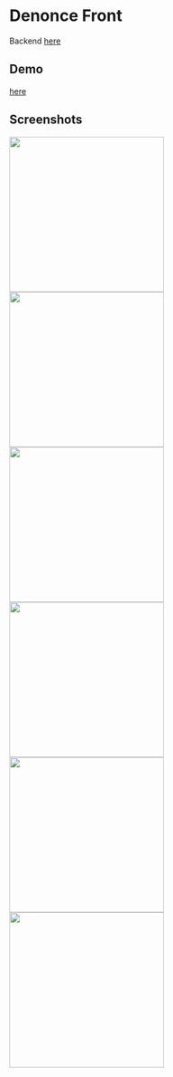 # Denonce Front

Backend <a href="https://github.com/AIRALPHA/denonce-backend">here</a>

## Demo

<a href="https://github.com/AIRALPHA/denonce-frontend/blob/master/denonce.mp4?raw=true">here</a>

## Screenshots
<img src="https://github.com/AIRALPHA/air_pim/blob/master/assets/img/1.png?raw=true"
     alt="" width="274" heigth="483"
     style="float: left; margin-right: 10px;" />
<img src="https://github.com/AIRALPHA/air_pim/blob/master/assets/img/2.png?raw=true"
     alt="" width="274" heigth="483"
     style="float: left; margin-right: 10px;" />
<img src="https://github.com/AIRALPHA/air_pim/blob/master/assets/img/3.png?raw=true"
     alt="" width="274" heigth="483"
     style="float: left; margin-right: 10px;" />
<img src="https://github.com/AIRALPHA/air_pim/blob/master/assets/img/4.png?raw=true"
     alt="" width="274" heigth="483"
     style="float: left; margin-right: 10px;" />
<img src="https://github.com/AIRALPHA/air_pim/blob/master/assets/img/5.png?raw=true"
     alt="" width="274" heigth="483"
     style="float: left; margin-right: 10px;" />
<img src="https://github.com/AIRALPHA/air_pim/blob/master/assets/img/6.png?raw=true"
     alt="" width="274" heigth="483"
     style="float: left; margin-right: 10px;" />

